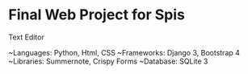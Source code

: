 # Final Web Project for Spis
Text Editor

~Languages: Python, Html, CSS
~Frameworks: Django 3, Bootstrap 4
~Libraries: Summernote, Crispy Forms
~Database: SQLite 3
